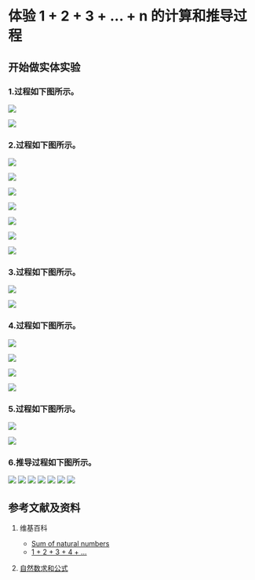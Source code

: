 ﻿# 体验 1 + 2 + 3 + ... + n 的计算和推导过程

## 开始做实体实验

### 1.过程如下图所示。

![](/images/数论/推导出自然数幂(1次,2次和3次)的求和公式/体验1+2+3+...+n的计算和推导过程/1a1.jpg)

![](/images/数论/推导出自然数幂(1次,2次和3次)的求和公式/体验1+2+3+...+n的计算和推导过程/1a2.jpg)

### 2.过程如下图所示。

![](/images/数论/推导出自然数幂(1次,2次和3次)的求和公式/体验1+2+3+...+n的计算和推导过程/2a1.jpg)

![](/images/数论/推导出自然数幂(1次,2次和3次)的求和公式/体验1+2+3+...+n的计算和推导过程/2a2.jpg)

![](/images/数论/推导出自然数幂(1次,2次和3次)的求和公式/体验1+2+3+...+n的计算和推导过程/2a3.jpg)

![](/images/数论/推导出自然数幂(1次,2次和3次)的求和公式/体验1+2+3+...+n的计算和推导过程/2a4.jpg)

![](/images/数论/推导出自然数幂(1次,2次和3次)的求和公式/体验1+2+3+...+n的计算和推导过程/2a5.jpg)

![](/images/数论/推导出自然数幂(1次,2次和3次)的求和公式/体验1+2+3+...+n的计算和推导过程/2b1.jpg)

![](/images/数论/推导出自然数幂(1次,2次和3次)的求和公式/体验1+2+3+...+n的计算和推导过程/2b2.jpg)

### 3.过程如下图所示。

![](/images/数论/推导出自然数幂(1次,2次和3次)的求和公式/体验1+2+3+...+n的计算和推导过程/3a1.jpg)

![](/images/数论/推导出自然数幂(1次,2次和3次)的求和公式/体验1+2+3+...+n的计算和推导过程/3a2.jpg)

### 4.过程如下图所示。

![](/images/数论/推导出自然数幂(1次,2次和3次)的求和公式/体验1+2+3+...+n的计算和推导过程/4a1.jpg)

![](/images/数论/推导出自然数幂(1次,2次和3次)的求和公式/体验1+2+3+...+n的计算和推导过程/4a2.jpg)

![](/images/数论/推导出自然数幂(1次,2次和3次)的求和公式/体验1+2+3+...+n的计算和推导过程/4a3.jpg)

![](/images/数论/推导出自然数幂(1次,2次和3次)的求和公式/体验1+2+3+...+n的计算和推导过程/4a4.jpg)

### 5.过程如下图所示。

![](/images/数论/推导出自然数幂(1次,2次和3次)的求和公式/体验1+2+3+...+n的计算和推导过程/5a1.jpg)

![](/images/数论/推导出自然数幂(1次,2次和3次)的求和公式/体验1+2+3+...+n的计算和推导过程/5a2.jpg)

### 6.推导过程如下图所示。

![](/images/数论/推导出自然数幂(1次,2次和3次)的求和公式/体验1+2+3+...+n的计算和推导过程/6a1.jpg)
![](/images/数论/推导出自然数幂(1次,2次和3次)的求和公式/体验1+2+3+...+n的计算和推导过程/6a2.jpg)
![](/images/数论/推导出自然数幂(1次,2次和3次)的求和公式/体验1+2+3+...+n的计算和推导过程/6a3.jpg)
![](/images/数论/推导出自然数幂(1次,2次和3次)的求和公式/体验1+2+3+...+n的计算和推导过程/6a4.jpg)
![](/images/数论/推导出自然数幂(1次,2次和3次)的求和公式/体验1+2+3+...+n的计算和推导过程/6a5.jpg)
![](/images/数论/推导出自然数幂(1次,2次和3次)的求和公式/体验1+2+3+...+n的计算和推导过程/6a6.jpg)
![](/images/数论/推导出自然数幂(1次,2次和3次)的求和公式/体验1+2+3+...+n的计算和推导过程/6a7.jpg)

## 参考文献及资料

1. 维基百科
	- [Sum of natural numbers](https://en.wikipedia.org/wiki/1_%2B_2_%2B_3_%2B_4_%2B_%E2%8B%AF) 
	- [1 + 2 + 3 + 4 + …](https://zh.wikipedia.org/wiki/1_%2B_2_%2B_3_%2B_4_%2B_%E2%80%A6) 

2. [自然数求和公式](https://baike.baidu.com/item/%E8%87%AA%E7%84%B6%E6%95%B0%E6%B1%82%E5%92%8C%E5%85%AC%E5%BC%8F/1574897)